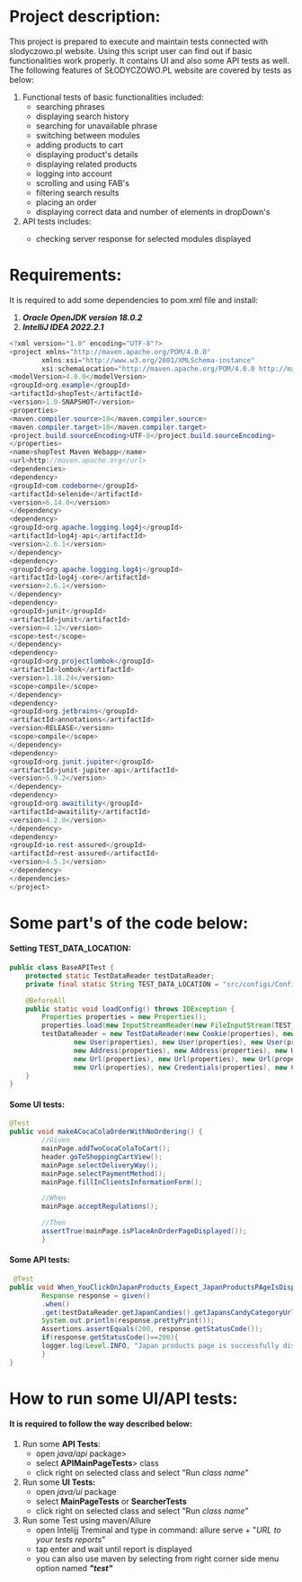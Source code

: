 # Project description:

This project is prepared to execute and maintain tests connected with slodyczowo.pl website. Using this script user can find
out if basic functionalities work properly. It contains UI and also some API tests as well. The following features of
SŁODYCZOWO.PL website are covered by tests as below:
<ol>
<li>Functional tests of basic functionalities included:
<ul>
<li>searching phrases</li>
<li>displaying search history</li>
<li>searching for unavailable phrase</li>
<li>switching between modules</li>
<li>adding products to cart</li>
<li>displaying product's details</li>
<li>displaying related products</li>
<li>logging into account</li>
<li>scrolling and using FAB's</li>
<li>filtering search results</li>
<li>placing an order</li>
<li>displaying correct data and number of elements in dropDown's</li>
</ul>
</li>
<li>API tests includes:</li>
<ul>
<li>checking server response for selected modules displayed</li>
</ul>
</ol>

# Requirements:

It is required to add some dependencies to pom.xml file and install:
</br> <ol><li>***Oracle OpenJDK version 18.0.2***</li><li>***IntelliJ IDEA 2022.2.1***</li></ol>

```java
<?xml version="1.0" encoding="UTF-8"?>
<project xmlns="http://maven.apache.org/POM/4.0.0"
        xmlns:xsi="http://www.w3.org/2001/XMLSchema-instance"
        xsi:schemaLocation="http://maven.apache.org/POM/4.0.0 http://maven.apache.org/xsd/maven-4.0.0.xsd">
<modelVersion>4.0.0</modelVersion>
<groupId>org.example</groupId>
<artifactId>shopTest</artifactId>
<version>1.0-SNAPSHOT</version>
<properties>
<maven.compiler.source>18</maven.compiler.source>
<maven.compiler.target>18</maven.compiler.target>
<project.build.sourceEncoding>UTF-8</project.build.sourceEncoding>
</properties>
<name>shopTest Maven Webapp</name>
<url>http://maven.apache.org</url>
<dependencies>
<dependency>
<groupId>com.codeborne</groupId>
<artifactId>selenide</artifactId>
<version>6.14.0</version>
</dependency>
<dependency>
<groupId>org.apache.logging.log4j</groupId>
<artifactId>log4j-api</artifactId>
<version>2.6.1</version>
</dependency>
<dependency>
<groupId>org.apache.logging.log4j</groupId>
<artifactId>log4j-core</artifactId>
<version>2.6.1</version>
</dependency>
<dependency>
<groupId>junit</groupId>
<artifactId>junit</artifactId>
<version>4.12</version>
<scope>test</scope>
</dependency>
<dependency>
<groupId>org.projectlombok</groupId>
<artifactId>lombok</artifactId>
<version>1.18.24</version>
<scope>compile</scope>
</dependency>
<dependency>
<groupId>org.jetbrains</groupId>
<artifactId>annotations</artifactId>
<version>RELEASE</version>
<scope>compile</scope>
</dependency>
<dependency>
<groupId>org.junit.jupiter</groupId>
<artifactId>junit-jupiter-api</artifactId>
<version>5.9.2</version>
</dependency>
<dependency>
<groupId>org.awaitility</groupId>
<artifactId>awaitility</artifactId>
<version>4.2.0</version>
</dependency>
<dependency>
<groupId>io.rest-assured</groupId>
<artifactId>rest-assured</artifactId>
<version>4.5.1</version>
</dependency>
</dependencies>
</project>

```

# Some part's of the code below:

#### Setting TEST_DATA_LOCATION:

```java
public class BaseAPITest {
    protected static TestDataReader testDataReader;
    private final static String TEST_DATA_LOCATION = "src/configs/Configuration.properties";

    @BeforeAll
    public static void loadConfig() throws IOException {
        Properties properties = new Properties();
        properties.load(new InputStreamReader(new FileInputStream(TEST_DATA_LOCATION), StandardCharsets.UTF_8));
        testDataReader = new TestDataReader(new Cookie(properties), new Cookie(properties), new User(properties),
                new User(properties), new User(properties), new User(properties), new Address(properties),
                new Address(properties), new Address(properties), new Url(properties), new Url(properties),
                new Url(properties), new Url(properties), new Url(properties), new Url(properties), new Url(properties),
                new Url(properties), new Credentials(properties), new Credentials(properties));
    }
}
```

#### Some UI tests:

```java
@Test
public void makeACocaColaOrderWithNoOrdering() {
        //Given
        mainPage.addTwoCocaColaToCart();
        header.goToShoppingCartView();
        mainPage.selectDeliveryWay();
        mainPage.selectPaymentMethod();
        mainPage.fillInClientsInformationForm();

        //When
        mainPage.acceptRegulations();

        //Then
        assertTrue(mainPage.isPlaceAnOrderPageDisplayed());
        }
```
#### Some API tests:
```java
 @Test
public void When_YouClickOnJapanProducts_Expect_JapanProductsPAgeIsDisplayed() {
        Response response = given()
        .when()
        .get(testDataReader.getJapanCandies().getJapansCandyCategoryUrl());
        System.out.println(response.prettyPrint());
        Assertions.assertEquals(200, response.getStatusCode());
        if(response.getStatusCode()==200){
        logger.log(Level.INFO, "Japan products page is successfully displayed");
        }
}
```

# How to run some UI/API tests:

#### It is required to follow the way described below:
<ol>
<li>Run some <strong>API Tests</strong>:
<ul>
<li>open <em>java/api</em> package></li>
<li>select <strong>APIMainPageTests</strong>> class</li>
<li>click right on selected class and select "Run <em>class name</em>" </li>
</ul>
</li>
<li>Run some <strong>UI Tests:</strong>
<ul>
<li>open <em>java/ui</em> package</li>
<li>select <strong>MainPageTests</strong> or <strong>SearcherTests</strong></li>
<li>click right on selected class and select "Run <em>class name</em>" </li>
</ul>
<li>Run some Test using maven/Allure
<ul>
<li>open Intelijj Treminal and type in command: allure serve + "<em>URL to your tests reports</em>"</li>
<li>tap enter and wait until report is displayed</li>
<li>you can also use maven by selecting from right corner side menu option named <strong><em>"test"</em></strong></li>
</ul>
</li>
</ol>
